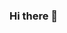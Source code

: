 ### Hi there 👋

<!--
**arjun-mittu/arjun-mittu** is a ✨ _special_ ✨ repository because its `README.md` (this file) appears on your GitHub profile.

Here are some ideas to get you started:

- 🔭 I’m currently working on ...
- 🌱 I’m currently learning ...
- 👯 I’m looking to collaborate on ...
- 🤔 I’m looking for help with ...
- 💬 Ask me about ...
- 📫 How to reach me: ...
- 😄 Pronouns: ...
- ⚡ Fun fact: ...
<a href="https://app.daily.dev/arjun_mittu"><img src="https://github.com/arjun-mittu/arjun-mittu/blob/df74dfcba714a231bb719f0e879295de92b05ec0/devcard.svg" width="400" alt="Arjun Mittu's Dev Card"/></a>

-->

